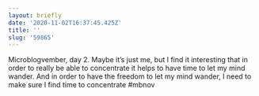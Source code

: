 ```yaml
---
layout: briefly
date: '2020-11-02T16:37:45.425Z'
title: ''
slug: '59865'
---
```

Microblogvember, day 2. Maybe it’s just me, but I find it interesting that in order to really be able to concentrate it helps to have time to let my mind wander. And in order to have the freedom to let my mind wander, I need to make sure I find time to concentrate #mbnov 
